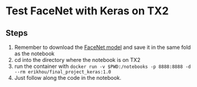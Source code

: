 # Test FaceNet with Keras on TX2

## Steps

1. Remember to download the [FaceNet model](https://drive.google.com/drive/folders/12aMYASGCKvDdkygSv1yQq8ns03AStDO_) and save it in the same fold as the notebook
2. cd into the directory where the notebook is on TX2
3. run the container with ```docker run -v $PWD:/notebooks -p 8888:8888 -d --rm erikhou/final_project_keras:1.0```
4. Just follow along the code in the notebook. 
